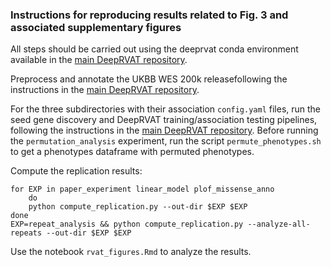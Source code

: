 ### Instructions for reproducing results related to Fig. 3 and associated supplementary figures

All steps should be carried out using the deeprvat conda environment available in the [main DeepRVAT repository](https://github.com/PMBio/deeprvat/).

Preprocess and annotate the UKBB WES 200k releasefollowing the instructions in the [main DeepRVAT repository](https://github.com/PMBio/deeprvat/).

For the three subdirectories with their association `config.yaml` files, run the seed gene discovery and DeepRVAT training/association testing pipelines, following the instructions in the [main DeepRVAT repository](https://github.com/PMBio/deeprvat/). Before running the `permutation_analysis` experiment, run the script `permute_phenotypes.sh` to get a phenotypes dataframe with permuted phenotypes.

Compute the replication results:
```
for EXP in paper_experiment linear_model plof_missense_anno
    do
    python compute_replication.py --out-dir $EXP $EXP
done
EXP=repeat_analysis && python compute_replication.py --analyze-all-repeats --out-dir $EXP $EXP
```

Use the notebook `rvat_figures.Rmd` to analyze the results.
